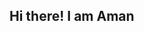 ## Hi there! I am Aman

<!--
**agaraman0/agaraman0** is a ✨ _special_ ✨ repository because its `README.md` (this file) appears on your GitHub profile.

<h3> 👨🏻‍💻 About Me </h3>

- 🤔 &nbsp; Learning New Technologies | Problem Solving.
- 📔 &nbsp; Data Science Entusiasts
- 🎓 &nbsp; Intrested Into Solving Real World Problems or Product Development.
- 🌱 &nbsp; Exploring System Desgin, Distributed Systems And System Architectures.

<h3>🛠 Tech Stack</h3>

- 💻 &nbsp; Python | Java | C++ 
- 🌐 &nbsp; HTML | CSS | JavaScript | Node.js | Flask
- 🛢 &nbsp; MySQL | MongoDB
- 🔍 &nbsp; OpenCV | Android Studio
- 🔧 &nbsp; Git | Markdown | Selenium

<h3> 🔧 Tools </h3>
- 📝 &nbsp; VScode | Sublime | Jupyter Notebook
- 🤓 &nbsp; Wakatime | Pushbullet | Simplenote


<br/>

[![agaraman0's GitHub Stats](https://github-readme-stats.vercel.app/api?username=agaraman0&show_icons=true)](https://github.com/agaraman0)

<h3> 🤝🏻 Connect with Me </h3>

<p align="center">

<a href="https://www.linkedin.com/in/agaraman0/"><img alt="LinkedIn" src="https://img.shields.io/badge/LinkedIn-Aditya%20Vikram%20Singh-blue?style=flat-square&logo=linkedin"></a>
<a href="mailto:agaraman0@gmail.com"><img alt="Email" src="https://img.shields.io/badge/Email-avsingh@umass.edu-blue?style=flat-square&logo=gmail"></a>
</p>
